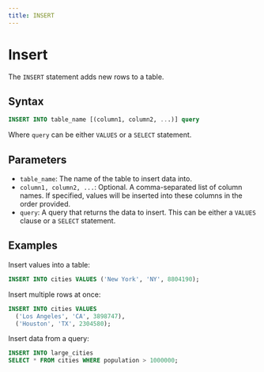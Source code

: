 ```yaml
---
title: INSERT
---
```


# Insert

The `INSERT` statement adds new rows to a table.

## Syntax

```sql
INSERT INTO table_name [(column1, column2, ...)] query
```

Where `query` can be either `VALUES` or a `SELECT` statement.

## Parameters

- `table_name`: The name of the table to insert data into.
- `column1, column2, ...`: Optional. A comma-separated list of column names. If
  specified, values will be inserted into these columns in the order provided.
- `query`: A query that returns the data to insert. This can be either a
  `VALUES` clause or a `SELECT` statement.

## Examples

Insert values into a table:

```sql
INSERT INTO cities VALUES ('New York', 'NY', 8804190);
```

Insert multiple rows at once:

```sql
INSERT INTO cities VALUES
  ('Los Angeles', 'CA', 3898747),
  ('Houston', 'TX', 2304580);
```

Insert data from a query:

```sql
INSERT INTO large_cities
SELECT * FROM cities WHERE population > 1000000;
```
